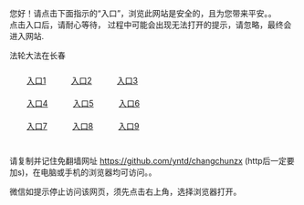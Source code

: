 您好！请点击下面指示的“入口”，浏览此网站是安全的，且为您带来平安。。 <br/>
点击入口后，请耐心等待， 过程中可能会出现无法打开的提示，请忽略，最终会进入网站. </br>

法轮大法在长春<br/>
<div style="padding:10px"><a style="margin:20px" target="_blank" href="https://d151q6x7hhowus.cloudfront.net/2Qpsp?rhyzhn" id="ccLink1" rel="nofollow">入口1</a> <a target="_blank" style="margin:20px" href="https://d2b8fbmzgpzv6t.cloudfront.net/2Qpsp?trejtni" id="ccLink2" rel="nofollow">入口2</a> <a style="margin:20px" target="_blank" href="https://dsivmv0l0f531.cloudfront.net/2Qpsp?gmmztdl" id="ccLink3" rel="nofollow">入口3</a></div>

<div style="padding:10px" ><a style="margin:20px" target="_blank" href="https://d151q6x7hhowus.cloudfront.net/2Qpsp?rhyzhn" id="ccLink4" rel="nofollow">入口4</a> <a style="margin:20px" href="https://d2b8fbmzgpzv6t.cloudfront.net/2Qpsp?trejtni" target="_blank" id="ccLink5" rel="nofollow">入口5</a> <a style="margin:20px" href="https://dsivmv0l0f531.cloudfront.net/2Qpsp?gmmztdl" target="_blank" id="ccLink6" rel="nofollow">入口6</a></div>

<div style="padding:10px"><a style="margin:20px" target="_blank" href="https://d151q6x7hhowus.cloudfront.net/2Qpsp?rhyzhn" id="ccLink7" rel="nofollow">入口7</a> <a style="margin:20px" href="https://d2b8fbmzgpzv6t.cloudfront.net/2Qpsp?trejtni" target="_blank" id="ccLink8" rel="nofollow">入口8</a> <a style="margin:20px" target="_blank" href="https://dsivmv0l0f531.cloudfront.net/2Qpsp?gmmztdl" id="ccLink9" rel="nofollow">入口9</a></div>

<br/>



请复制并记住免翻墙网址 https://github.com/yntd/changchunzx (http后一定要加s)，在电脑或手机的浏览器均可访问。。<br/>

微信如提示停止访问该网页，须先点击右上角，选择浏览器打开。
